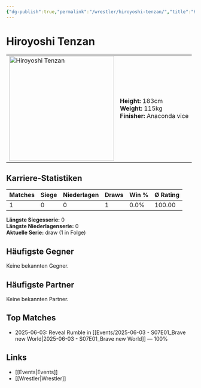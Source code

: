 ```yaml
---
{"dg-publish":true,"permalink":"/wrestler/hiroyoshi-tenzan/","title":"Hiroyoshi Tenzan","tags":["wrestler"],"noteIcon":""}
---
```



# Hiroyoshi Tenzan

<table>
        <tr>
        <td><img src="https://github.com/CptSpaulding1980/choke-slam-wrestling/releases/download/images/Hiroyoshi_Tenzan.png" width="280" alt="Hiroyoshi Tenzan"></td>
        <td>
        <b>Height:</b> 183cm<br>
        <b>Weight:</b> 115kg<br>
        <b>Finisher:</b> Anaconda vice<br>
        </td>
        </tr>
        </table>
        
## Karriere-Statistiken

| Matches | Siege | Niederlagen | Draws | Win % | Ø Rating |
|---------|-------|-------------|-------|-------|-----------|
| 1 | 0 | 0 | 1 | 0.0% | 100.00 |

**Längste Siegesserie:** 0<br>**Längste Niederlagenserie:** 0<br>**Aktuelle Serie:** draw (1 in Folge)


## Häufigste Gegner
Keine bekannten Gegner.

## Häufigste Partner
Keine bekannten Partner.

## Top Matches
- 2025-06-03: Reveal Rumble in [[Events/2025-06-03 - S07E01_Brave new World\|2025-06-03 - S07E01_Brave new World]] — 100%

## Links
- [[Events\|Events]]
- [[Wrestler\|Wrestler]]
